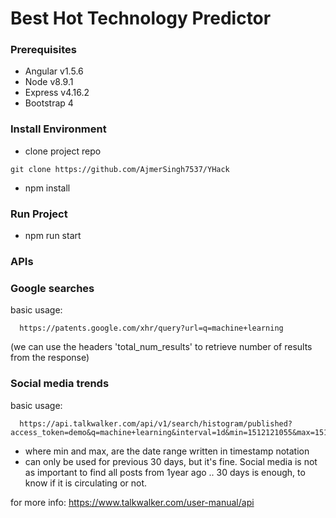 # Best Hot Technology Predictor

### Prerequisites
  - Angular v1.5.6
  - Node v8.9.1
  - Express v4.16.2
  - Bootstrap 4
  
### Install Environment
  - clone project repo
  ```
  git clone https://github.com/AjmerSingh7537/YHack
  ```
  - npm install
### Run Project
  - npm run start
  
### APIs
### Google searches
basic usage:
```
  https://patents.google.com/xhr/query?url=q=machine+learning
```
(we can use the headers 'total_num_results' to retrieve number of results from the response)

### Social media trends
  basic usage:
  ```
    https://api.talkwalker.com/api/v1/search/histogram/published?access_token=demo&q=machine+learning&interval=1d&min=1512121055&max=1512221055&pretty=true
  ```
  - where min and max, are the date range written in timestamp notation
  - can only be used for previous 30 days, but it's fine. Social media is not as important to find all posts from 1year ago .. 30 days is enough, to know if it is circulating or not.

  for more info: https://www.talkwalker.com/user-manual/api
